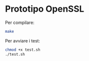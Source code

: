 # Prototipo OpenSSL

Per compilare:

```bash
make
```

Per avviare i test:

```bash
chmod +x test.sh
./test.sh
```
